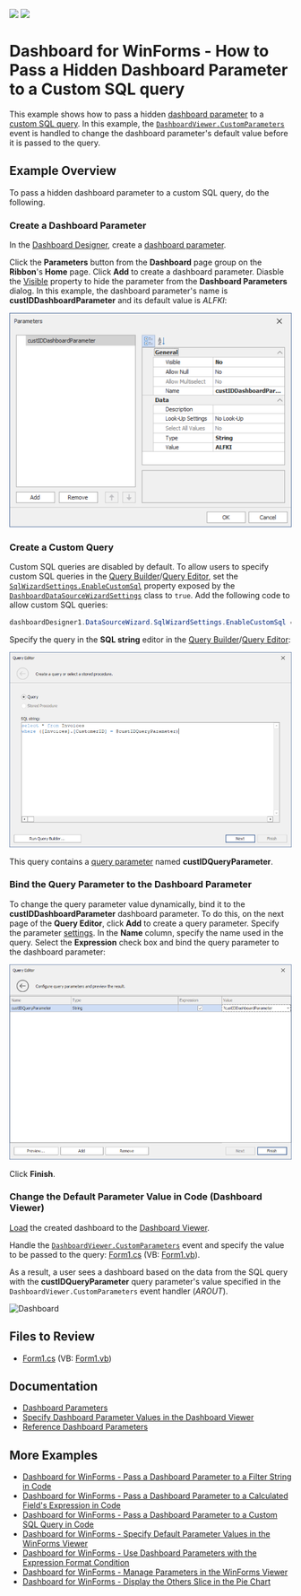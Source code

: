 <!-- default badges list -->
[![](https://img.shields.io/badge/Open_in_DevExpress_Support_Center-FF7200?style=flat-square&logo=DevExpress&logoColor=white)](https://supportcenter.devexpress.com/ticket/details/T338459)
[![](https://img.shields.io/badge/📖_How_to_use_DevExpress_Examples-e9f6fc?style=flat-square)](https://docs.devexpress.com/GeneralInformation/403183)
<!-- default badges end -->
# Dashboard for WinForms - How to Pass a Hidden Dashboard Parameter to a Custom SQL query

This example shows how to pass a hidden [dashboard parameter](https://docs.devexpress.com/Dashboard/16169) to a [custom SQL query](https://docs.devexpress.com/Dashboard/115212). In this example, the [`DashboardViewer.CustomParameters`](https://docs.devexpress.com/Dashboard/DevExpress.DashboardWin.DashboardViewer.CustomParameters) event is handled to change the dashboard parameter's default value before it is passed to the query. 

## Example Overview

To pass a hidden dashboard parameter to a custom SQL query, do the following.

### Create a Dashboard Parameter

In the [Dashboard Designer](https://docs.devexpress.com/Dashboard/117006/), create a [dashboard parameter](https://docs.devexpress.com/Dashboard/16169/). 

Click the **Parameters** button from the **Dashboard** page group on the **Ribbon**'s **Home** page. Click **Add** to create a dashboard parameter. Diasble the [Visible](https://docs.devexpress.com/Dashboard/DevExpress.DashboardCommon.DashboardParameter.Visible) property to hide the parameter from the **Dashboard Parameters** dialog. In this example, the dashboard parameter's name is **custIDDashboardParameter** and its default value is *ALFKI*:

![Dashboard Parameter Settings](images/dashboard-parameter-settings.png)

### Create a Custom Query

Custom SQL queries are disabled by default. To allow users to specify custom SQL queries in the [Query Builder](https://docs.devexpress.com/Dashboard/16152)/[Query Editor](https://docs.devexpress.com/Dashboard/115206), set the [`SqlWizardSettings.EnableCustomSql`](https://docs.devexpress.com/Dashboard/DevExpress.DataAccess.UI.Wizard.SqlWizardSettings.EnableCustomSql) property exposed by the [`DashboardDataSourceWizardSettings`](https://docs.devexpress.com/Dashboard/DevExpress.DashboardWin.DashboardDataSourceWizardSettings) class to `true`. Add the following code to allow custom SQL queries:
 
```csharp
dashboardDesigner1.DataSourceWizard.SqlWizardSettings.EnableCustomSql = true;
```

Specify the query in the **SQL string** editor in the [Query Builder](https://docs.devexpress.com/Dashboard/16152)/[Query Editor](https://docs.devexpress.com/Dashboard/115206):

![Custom SQL Query with a Dashboard Parameter](images/custom-query.png)

This query contains a [query parameter](https://docs.devexpress.com/Dashboard/113947) named **custIDQueryParameter**.


### Bind the Query Parameter to the Dashboard Parameter

To change the query parameter value dynamically, bind it to the **custIDDashboardParameter** dashboard parameter. To do this, on the next page of the **Query Editor**, click **Add** to create a query parameter. Specify the parameter [settings](https://docs.devexpress.com/Dashboard/16169/). In the **Name** column, specify the name used in the query. Select the **Expression** check box and bind the query parameter to the dashboard parameter:

![Query Parameter Settings](images/query-parameter-settings.png)

Click **Finish**.

### Change the Default Parameter Value in Code (Dashboard Viewer)

[Load](https://docs.devexpress.com/Dashboard/16913/) the created dashboard to the [Dashboard Viewer](https://docs.devexpress.com/Dashboard/117122/).

Handle the [`DashboardViewer.CustomParameters`](https://docs.devexpress.com/Dashboard/DevExpress.DashboardWin.DashboardViewer.CustomParameters) event and specify the value to be passed to the query: [Form1.cs](./CS/Dashboard_CustomParameters_Win/Form1.cs) (VB: [Form1.vb](./VB/Dashboard_CustomParameters_Win/Form1.vb)).

As a result, a user sees a dashboard based on the data from the SQL query with the **custIDQueryParameter** query parameter's value specified in the `DashboardViewer.CustomParameters` event handler (*AROUT*).

![Dashboard](images/screenshot.png)

## Files to Review

* [Form1.cs](./CS/Dashboard_CustomParameters_Win/Form1.cs) (VB: [Form1.vb](./VB/Dashboard_CustomParameters_Win/Form1.vb))

## Documentation

- [Dashboard Parameters](https://docs.devexpress.com/Dashboard/116918)
- [Specify Dashboard Parameter Values in the Dashboard Viewer](https://docs.devexpress.com/Dashboard/17632/winforms-dashboard/winforms-viewer/manage-dashboard-parameters)
- [Reference Dashboard Parameters](https://docs.devexpress.com/Dashboard/16170)


## More Examples

* [Dashboard for WinForms - Pass a Dashboard Parameter to a Filter String in Code](https://github.com/DevExpress-Examples/how-to-pass-a-dashboard-parameter-to-a-filter-string-in-code-e5117)
* [Dashboard for WinForms - Pass a Dashboard Parameter to a Calculated Field's Expression in Code](https://github.com/DevExpress-Examples/how-to-pass-a-dashboard-parameter-to-a-calculated-fields-expression-in-code-e5135)
* [Dashboard for WinForms - Pass a Dashboard Parameter to a Custom SQL Query in Code](https://github.com/DevExpress-Examples/how-to-pass-a-dashboard-parameter-to-a-custom-sql-query-in-code-e5120)
* [Dashboard for WinForms - Specify Default Parameter Values in the WinForms Viewer](https://github.com/DevExpress-Examples/how-to-specify-default-parameter-values-in-the-winforms-viewer-t475858)
* [Dashboard for WinForms - Use Dashboard Parameters with the Expression Format Condition](https://github.com/DevExpress-Examples/how-to-usedashboard-parameters-with-the-expressionformat-condition-t260065)
* [Dashboard for WinForms - Manage Parameters in the WinForms Viewer](https://github.com/DevExpress-Examples/winforms-dashboard-how-to-manage-dashboard-parameters-in-code-t635871)
* [Dashboard for WinForms - Display the Others Slice in the Pie Chart](https://github.com/DevExpress-Examples/how-to-display-pie-chart-others-slice)
